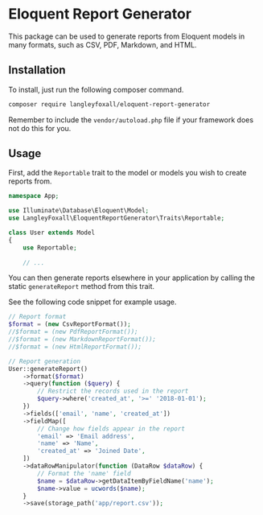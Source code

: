 # Eloquent Report Generator

This package can be used to generate reports from Eloquent models 
in many formats, such as CSV, PDF, Markdown, and HTML.

## Installation

To install, just run the following composer command.

```bash
composer require langleyfoxall/eloquent-report-generator
```

Remember to include the `vendor/autoload.php` file if your framework 
does not do this for you.

## Usage

First, add the `Reportable` trait to the model or models you wish to
create reports from.

```php
namespace App;

use Illuminate\Database\Eloquent\Model;
use LangleyFoxall\EloquentReportGenerator\Traits\Reportable;

class User extends Model
{
    use Reportable;
    
    // ...
```

You can then generate reports elsewhere in your application by calling the static `generateReport` method from this trait.

See the following code snippet for example usage.

```php
// Report format
$format = (new CsvReportFormat());
//$format = (new PdfReportFormat());
//$format = (new MarkdownReportFormat());
//$format = (new HtmlReportFormat());

// Report generation
User::generateReport()
    ->format($format)
    ->query(function ($query) {
        // Restrict the records used in the report
        $query->where('created_at', '>=' '2018-01-01');  
    })
    ->fields(['email', 'name', 'created_at'])
    ->fieldMap([
        // Change how fields appear in the report
        'email' => 'Email address',
        'name' => 'Name',
        'created_at' => 'Joined Date',
    ])
    ->dataRowManipulator(function (DataRow $dataRow) {
        // Format the 'name' field
        $name = $dataRow->getDataItemByFieldName('name');
        $name->value = ucwords($name);
    }
    ->save(storage_path('app/report.csv'));
```
